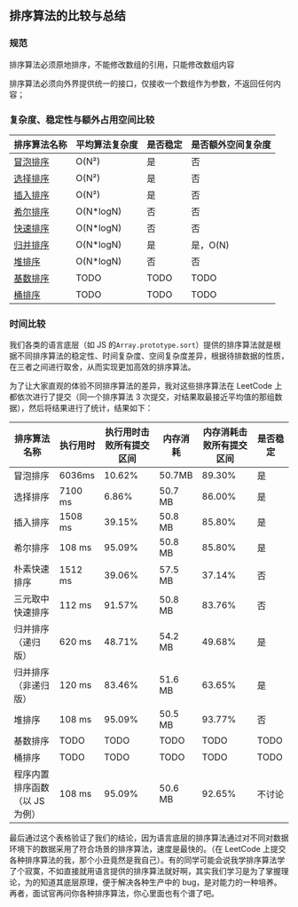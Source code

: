 ## 排序算法的比较与总结

### 规范

排序算法必须原地排序，不能修改数组的引用，只能修改数组内容

排序算法必须向外界提供统一的接口，仅接收一个数组作为参数，不返回任何内容；

### 复杂度、稳定性与额外占用空间比较

| 排序算法名称                                   | 平均算法复杂度 | 是否稳定 | 是否额外空间复杂度 |
| ---------------------------------------------- | -------------- | -------- | ------------------ |
| [冒泡排序](/data-structure/sort/bubbleSort)    | O(N²)          | 是       | 否                 |
| [选择排序](/data-structure/sort/selectionSort) | O(N²)          | 是       | 否                 |
| [插入排序](/data-structure/sort/insertionSort) | O(N²)          | 是       | 否                 |
| [希尔排序](/data-structure/sort/shellSort)     | O(N\*logN)     | 否       | 否                 |
| [快速排序](/data-structure/sort/quickSort)     | O(N\*logN)     | 否       | 否                 |
| [归并排序](/data-structure/sort/mergeSort)     | O(N\*logN)     | 是       | 是，O(N)           |
| [堆排序](/data-structure/sort/heapSort)        | O(N\*logN)     | 否       | 否                 |
| [基数排序](/data-structure/sort/radixSort)     | TODO           | TODO     | TODO               |
| [桶排序 ](/data-structure/sort/bucketSort)     | TODO           | TODO     | TODO               |

### 时间比较

我们各类的语言底层（如 JS 的`Array.prototype.sort`）提供的排序算法就是根据不同排序算法的稳定性、时间复杂度、空间复杂度差异，根据待排数据的性质，在三者之间进行取舍，从而实现更加高效的排序算法。

为了让大家直观的体验不同排序算法的差异，我对这些排序算法在 LeetCode 上都依次进行了提交（同一个排序算法 3 次提交，对结果取最接近平均值的那组数据），然后将结果进行了统计，结果如下：

| 排序算法名称                   | 执行用时 | 执行用时击败所有提交区间 | 内存消耗 | 内存消耗击败所有提交区间 | 是否稳定 |
| ------------------------------ | -------- | ------------------------ | -------- | ------------------------ | -------- |
| 冒泡排序                       | 6036ms   | 10.62%                   | 50.7MB   | 89.30%                   | 是       |
| 选择排序                       | 7100 ms  | 6.86%                    | 50.7 MB  | 86.00%                   | 是       |
| 插入排序                       | 1508 ms  | 39.15%                   | 50.8 MB  | 85.80%                   | 是       |
| 希尔排序                       | 108 ms   | 95.09%                   | 50.8 MB  | 85.80%                   | 是       |
| 朴素快速排序                   | 1512 ms  | 39.06%                   | 57.5 MB  | 37.14%                   | 否       |
| 三元取中快速排序               | 112 ms   | 91.57%                   | 50.8 MB  | 83.76%                   | 否       |
| 归并排序（递归版）             | 620 ms   | 48.71%                   | 54.2 MB  | 49.68%                   | 是       |
| 归并排序（非递归版）           | 120 ms   | 83.46%                   | 51.6 MB  | 63.65%                   | 是       |
| 堆排序                         | 108 ms   | 95.09%                   | 50.5 MB  | 93.77%                   | 否       |
| 基数排序                       | TODO     | TODO                     | TODO     | TODO                     | TODO     |
| 桶排序                         | TODO     | TODO                     | TODO     | TODO                     | TODO     |
| 程序内置排序函数（以 JS 为例） | 108 ms   | 95.09%                   | 50.6 MB  | 92.65%                   | 不讨论   |

最后通过这个表格验证了我们的结论，因为语言底层的排序算法通过对不同对数据环境下的数据采用了符合场景的排序算法，速度是最快的。（在 LeetCode 上提交各种排序算法的我，那个小丑竟然是我自己）。有的同学可能会说我学排序算法学了个寂寞，不如直接就用语言提供的排序算法就好啊，其实我们学习是为了掌握理论，为的知道其底层原理，便于解决各种生产中的 bug，是对能力的一种培养。再者，面试官再问你各种排序算法，你心里面也有个谱了吧。
